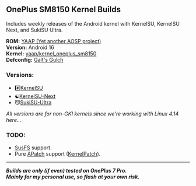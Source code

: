 ## OnePlus SM8150 Kernel Builds

Includes weekly releases of the Android kernel with KernelSU, KernelSU Next, and SukiSU Ultra.

**ROM:** [YAAP (Yet another AOSP project)](https://github.com/YAAP)\
**Version:** Android 16\
**Kernel:** [yaap/kernel_oneplus_sm8150](https://github.com/yaap/kernel_oneplus_sm8150)\
**Defconfig:** [Galt's Gulch](https://github.com/yaap/kernel_oneplus_sm8150/blob/sixteen/arch/arm64/configs/gulch_defconfig)

### Versions:
- #️⃣[KernelSU](https://github.com/rsuntk/KernelSU)
- ☯️[KernelSU-Next](https://github.com/KernelSU-Next/KernelSU-Next)
- 😼[SukiSU-Ultra](https://github.com/SukiSU-Ultra/SukiSU-Ultra)

*All versions are for non-GKI kernels since we're working with Linux 4.14 here...*

### TODO:
- [SusFS](github.com/kutemeikito/susfs4ksu/tree/kernel-4.14) support.
- Pure [APatch](https://github.com/bmax121/APatch) support ([KernelPatch](https://github.com/bmax121/KernelPatch/)).

---

***Builds are only (if even) tested on OnePlus 7 Pro.***\
***Mainly for my personal use, so flash at your own risk.***
